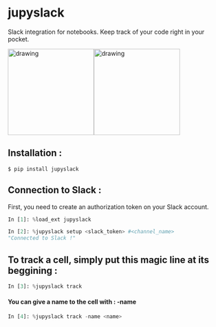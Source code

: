 # jupyslack

Slack integration for notebooks. Keep track of your code right in your pocket.

<img src="https://user-images.githubusercontent.com/24542347/97366361-7bc44f00-18a7-11eb-8450-5a3fcec5f3bf.PNG" alt="drawing" width="200"/><img src="https://user-images.githubusercontent.com/24542347/97365895-ba0d3e80-18a6-11eb-97df-9ae89cbade42.PNG" alt="drawing" width="200"/>


## Installation :

```console
$ pip install jupyslack
```
## Connection to Slack :
First, you need to create an authorization token on your Slack account.

```python
In [1]: %load_ext jupyslack

In [2]: %jupyslack setup <slack_token> #<channel_name>
"Connected to Slack !"
```

## To track a cell, simply put this magic line at its beggining :

```python
In [3]: %jupyslack track
```

#### You can give a name to the cell with : -name

```python
In [4]: %jupyslack track -name <name>
```
